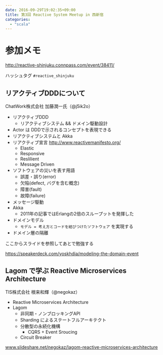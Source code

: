 ```yaml
---
date: 2016-09-29T19:02:35+09:00
title: 第3回 Reactive System Meetup in 西新宿
categories:
  - "scala"
---
```


# 参加メモ

<http://reactive-shinjuku.connpass.com/event/38411/>

ハッシュタグ `#reactive_shinjuku`

## リアクティブDDDについて

ChatWork株式会社 加藤潤一氏（@j5ik2o）

- リアクティブDDD
  - リアクティブシステム && ドメイン駆動設計
- Actor は DDDで示されるコンセプトを表現できる
- リアクティブシステムと Akka
- リアクティブ宣言 <http://www.reactivemanifesto.org/>
  - Elastic
  - Responsive
  - Reslilient
  - Message Driven
- ソフトウェアの災いを表す用語
  - 誤差・誤り(error)
  - 欠陥(defect, バグを含む概念)
  - 障害(fault)
  - 故障(failure)
- メッセージ駆動
- Akka
  - 2011年の記事ではErlangの2倍のスループットを発揮した
- ドメインモデル
  - `モデル = 考え方とコードを結びつけたソフトウェア` を実現する
- ドメイン層の隔離

ここからスライドを参照してあとで勉強する

<https://speakerdeck.com/yoskhdia/modeling-the-domain-event>

## Lagom で学ぶ Reactive Microservices Architecture

TIS株式会社 根来和輝（@negokaz）

- Reactive Microservices Architecture
- Lagom
  - 非同期・ノンブロッキングAPI
  - Sharding によるステートフルアーキテクト
  - 分散型の永続化機構
    - CQRS + Event Sroucing
  - Circuit Breaker

www.slideshare.net/negokaz/lagom-reactive-microservices-architecture

